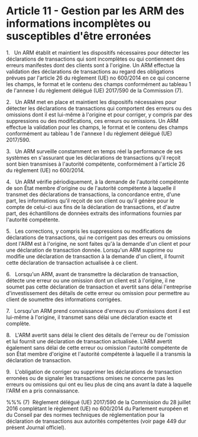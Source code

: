 # Article 11 - Gestion par les ARM des informations incomplètes ou susceptibles d'être erronées


1.   Un ARM établit et maintient les dispositifs nécessaires pour détecter les déclarations de transactions qui sont incomplètes ou qui contiennent des erreurs manifestes dont des clients sont à l'origine. Un ARM effectue la validation des déclarations de transactions au regard des obligations prévues par l'article 26 du règlement (UE) no 600/2014 en ce qui concerne les champs, le format et le contenu des champs conformément au tableau 1 de l'annexe I du règlement délégué (UE) 2017/590 de la Commission (7).

2.   Un ARM met en place et maintient les dispositifs nécessaires pour détecter les déclarations de transactions qui comportent des erreurs ou des omissions dont il est lui-même à l'origine et pour corriger, y compris par des suppressions ou des modifications, ces erreurs ou omissions. Un ARM effectue la validation pour les champs, le format et le contenu des champs conformément au tableau 1 de l'annexe I du règlement délégué (UE) 2017/590.

3.   Un ARM surveille constamment en temps réel la performance de ses systèmes en s'assurant que les déclarations de transactions qu'il reçoit sont bien transmises à l'autorité compétente, conformément à l'article 26 du règlement (UE) no 600/2014.

4.   Un ARM vérifie périodiquement, à la demande de l'autorité compétente de son État membre d'origine ou de l'autorité compétente à laquelle il transmet des déclarations de transactions, la concordance entre, d'une part, les informations qu'il reçoit de son client ou qu'il génère pour le compte de celui-ci aux fins de la déclaration de transactions, et d'autre part, des échantillons de données extraits des informations fournies par l'autorité compétente.

5.   Les corrections, y compris les suppressions ou modifications de déclarations de transactions, qui ne corrigent pas des erreurs ou omissions dont l'ARM est à l'origine, ne sont faites qu'à la demande d'un client et pour une déclaration de transaction donnée. Lorsqu'un ARM supprime ou modifie une déclaration de transaction à la demande d'un client, il fournit cette déclaration de transaction actualisée à ce client.

6.   Lorsqu'un ARM, avant de transmettre la déclaration de transaction, détecte une erreur ou une omission dont un client est à l'origine, il ne soumet pas cette déclaration de transaction et avertit sans délai l'entreprise d'investissement des détails de cette erreur ou omission pour permettre au client de soumettre des informations corrigées.

7.   Lorsqu'un ARM prend connaissance d'erreurs ou d'omissions dont il est lui-même à l'origine, il transmet sans délai une déclaration exacte et complète.

8.   L'ARM avertit sans délai le client des détails de l'erreur ou de l'omission et lui fournit une déclaration de transaction actualisée. L'ARM avertit également sans délai de cette erreur ou omission l'autorité compétente de son État membre d'origine et l'autorité compétente à laquelle il a transmis la déclaration de transaction.

9.   L'obligation de corriger ou supprimer les déclarations de transaction erronées ou de signaler les transactions omises ne concerne pas les erreurs ou omissions qui ont eu lieu plus de cinq ans avant la date à laquelle l'ARM en a pris connaissance.

%%% (7)  Règlement délégué (UE) 2017/590 de la Commission du 28 juillet 2016 complétant le règlement (UE) no 600/2014 du Parlement européen et du Conseil par des normes techniques de réglementation pour la déclaration de transactions aux autorités compétentes (voir page 449 dur présent Journal officiel).
